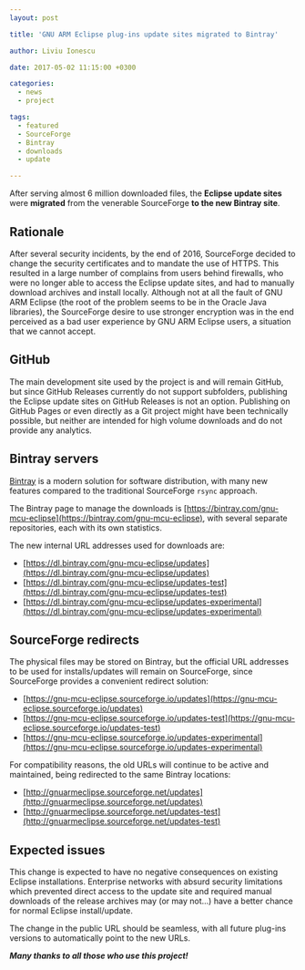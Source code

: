 ```yaml
---
layout: post

title: 'GNU ARM Eclipse plug-ins update sites migrated to Bintray'

author: Liviu Ionescu

date: 2017-05-02 11:15:00 +0300

categories:
  - news
  - project

tags:
  - featured
  - SourceForge
  - Bintray
  - downloads
  - update

---
```


After serving almost 6 million downloaded files, the **Eclipse update sites** were **migrated** from the venerable SourceForge **to the new Bintray site**.

## Rationale

After several security incidents, by the end of 2016, SourceForge decided to change the security certificates and to mandate the use of HTTPS. This resulted in a large number of complains from users behind firewalls, who were no longer able to access the Eclipse update sites, and had to manually download archives and install locally. Although not at all the fault of GNU ARM Eclipse (the root of the problem seems to be in the Oracle Java libraries), the SourceForge desire to use stronger encryption was in the end perceived as a bad user experience by GNU ARM Eclipse users, a situation that we cannot accept.

## GitHub 

The main development site used by the project is and will remain GitHub, but since GitHub Releases currently do not support subfolders, publishing the Eclipse update sites on GitHub Releases is not an option. Publishing on GitHub Pages or even directly as a Git project might have been technically possible, but neither are intended for high volume downloads and do not provide any analytics.

## Bintray servers

[Bintray](https://bintray.com/) is a modern solution for software distribution, with many new features compared to the traditional SourceForge `rsync` approach.

The Bintray page to manage the downloads is [https://bintray.com/gnu-mcu-eclipse](https://bintray.com/gnu-mcu-eclipse), with several separate repositories, each with its own statistics.

The new internal URL addresses used for downloads are:

- [https://dl.bintray.com/gnu-mcu-eclipse/updates](https://dl.bintray.com/gnu-mcu-eclipse/updates)
- [https://dl.bintray.com/gnu-mcu-eclipse/updates-test](https://dl.bintray.com/gnu-mcu-eclipse/updates-test)
- [https://dl.bintray.com/gnu-mcu-eclipse/updates-experimental](https://dl.bintray.com/gnu-mcu-eclipse/updates-experimental)

## SourceForge redirects

The physical files may be stored on Bintray, but the official URL addresses to be used for installs/updates will remain on SourceForge, since SourceForge provides a convenient redirect solution:

- [https://gnu-mcu-eclipse.sourceforge.io/updates](https://gnu-mcu-eclipse.sourceforge.io/updates)
- [https://gnu-mcu-eclipse.sourceforge.io/updates-test](https://gnu-mcu-eclipse.sourceforge.io/updates-test)
- [https://gnu-mcu-eclipse.sourceforge.io/updates-experimental](https://gnu-mcu-eclipse.sourceforge.io/updates-experimental)

For compatibility reasons, the old URLs will continue to be active and maintained, being redirected to the same Bintray locations:

- [http://gnuarmeclipse.sourceforge.net/updates](http://gnuarmeclipse.sourceforge.net/updates)
- [http://gnuarmeclipse.sourceforge.net/updates-test](http://gnuarmeclipse.sourceforge.net/updates-test)

## Expected issues

This change is expected to have no negative consequences on existing Eclipse installations. Enterprise networks with absurd security limitations which prevented direct access to the update site and required manual downloads of the release archives may (or may not...) have a better chance for normal Eclipse install/update.

The change in the public URL should be seamless, with all future plug-ins versions to automatically point to the new URLs.

_**Many thanks to all those who use this project!**_
